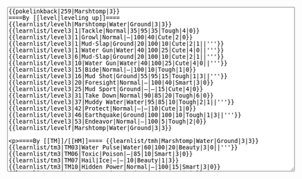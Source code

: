 </p><textarea readonly="" accesskey="," id="wpTextbox1" cols="80" rows="25" style="" class="mw-editfont-monospace" lang="en" dir="ltr" name="wpTextbox1">{{pokelinkback|259|Marshtomp|3}}
====By [[level|leveling up]]====
{{learnlist/levelh|Marshtomp|Water|Ground|3|3}}
{{learnlist/level3|1|Tackle|Normal|35|95|35|Tough|4|0}}
{{learnlist/level3|1|Growl|Normal|—|100|40|Cute|2|0}}
{{learnlist/level3|1|Mud-Slap|Ground|20|100|10|Cute|2|1||'''}}
{{learnlist/level3|1|Water Gun|Water|40|100|25|Cute|4|0||'''}}
{{learnlist/level3|6|Mud-Slap|Ground|20|100|10|Cute|2|1||'''}}
{{learnlist/level3|10|Water Gun|Water|40|100|25|Cute|4|0||'''}}
{{learnlist/level3|15|Bide|Normal|—|100|10|Tough|1|0}}
{{learnlist/level3|16|Mud Shot|Ground|55|95|15|Tough|1|3||'''}}
{{learnlist/level3|20|Foresight|Normal|—|100|40|Smart|3|0}}
{{learnlist/level3|25|Mud Sport|Ground|—|—|15|Cute|4|0}}
{{learnlist/level3|31|Take Down|Normal|90|85|20|Tough|6|0}}
{{learnlist/level3|37|Muddy Water|Water|95|85|10|Tough|2|1||'''}}
{{learnlist/level3|42|Protect|Normal|—|—|10|Cute|1|0}}
{{learnlist/level3|46|Earthquake|Ground|100|100|10|Tough|1|3||'''}}
{{learnlist/level3|53|Endeavor|Normal|—|100|5|Tough|2|0}}
{{learnlist/levelf|Marshtomp|Water|Ground|3|3}}

====By [[TM]]/[[HM]]====
{{learnlist/tmh|Marshtomp|Water|Ground|3|3}}
{{learnlist/tm3|TM03|Water Pulse|Water|60|100|20|Beauty|3|0||'''}}
{{learnlist/tm3|TM06|Toxic|Poison|—|85|10|Smart|3|0}}
{{learnlist/tm3|TM07|Hail|Ice|—|—|10|Beauty|1|3}}
{{learnlist/tm3|TM10|Hidden Power|Normal|—|100|15|Smart|3|0}}
{{learnlist/tm3|TM13|Ice Beam|Ice|95|100|10|Beauty|2|1}}
{{learnlist/tm3|TM14|Blizzard|Ice|120|70|5|Beauty|4|0}}
{{learnlist/tm3|TM17|Protect|Normal|—|—|10|Cute|1|0}}
{{learnlist/tm3|TM18|Rain Dance|Water|—|—|5|Tough|1|0}}
{{learnlist/tm3|TM21|Frustration|Normal|—|100|20|Cute|1|0}}
{{learnlist/tm3|TM23|Iron Tail|Steel|100|75|15|Cool|1|4}}
{{learnlist/tm3|TM26|Earthquake|Ground|100|100|10|Tough|1|3||'''}}
{{learnlist/tm3|TM27|Return|Normal|—|100|20|Cute|1|0}}
{{learnlist/tm3|TM28|Dig|Ground|60|100|10|Smart|1|0||'''}}
{{learnlist/tm3|TM32|Double Team|Normal|—|—|15|Cool|2|0}}
{{learnlist/tm3|TM39|Rock Tomb|Rock|50|80|10|Smart|3|0}}
{{learnlist/tm3|TM42|Facade|Normal|70|100|20|Cute|2|0}}
{{learnlist/tm3|TM43|Secret Power|Normal|70|100|20|Smart|1|0}}
{{learnlist/tm3|TM44|Rest|Psychic|—|—|10|Cute|2|0}}
{{learnlist/tm3|TM45|Attract|Normal|—|100|15|Cute|2|0}}
{{learnlist/tm3|HM03|Surf|Water|95|100|15|Beauty|3|0||'''}}
{{learnlist/tm3|HM04|Strength|Normal|80|100|15|Tough|2|1}}
{{learnlist/tm3|HM06|Rock Smash|Fighting|20|100|15|Tough|1|0}}
{{learnlist/tm3|HM07|Waterfall|Water|80|100|15|Tough|2|0||'''}}
{{learnlist/tm3|HM08|Dive|Water|60|100|10|Beauty|2|0||'''}}
{{learnlist/tmf|Marshtomp|Water|Ground|3|3}}

====By {{pkmn|breeding}}====
{{learnlist/breedh|Marshtomp|Water|Ground|3|3}}
{{learnlist/breed3|{{MSP/3|079|Slowpoke}}{{MSP/3|080|Slowbro}}{{MSP/3|199|Slowking}}|Curse|???|—|—|10|Tough|3|0}}
{{learnlist/breed3|{{MSP/3|363|Spheal}}{{MSP/3|364|Sealeo}}{{MSP/3|365|Walrein}}|Ice Ball|Ice|30|90|20|Beauty|3|0}}
{{learnlist/breed3|{{MSP/3|222|Corsola}}|Mirror Coat|Psychic|—|100|20|Beauty|2|0}}
{{learnlist/breed3|{{MSP/3|108|Lickitung}}{{MSP/3|222|Corsola}}{{MSP/3|350|Milotic}}|Refresh|Normal|—|—|20|Cute|1|0}}
{{learnlist/breed3|{{MSP/3|108|Lickitung}}{{MSP/3|111|Rhyhorn}}{{MSP/3|112|Rhydon}}{{MSP/3|293|Whismur}}{{MSP/3|294|Loudred}}{{MSP/3|295|Exploud}}&lt;br>{{MSP/3|357|Tropius}}|Stomp|Normal|65|100|20|Tough|1|4}}
{{learnlist/breed3|{{MSP/3|271|Lombre}}{{MSP/3|293|Whismur}}{{MSP/3|294|Loudred}}{{MSP/3|295|Exploud}}|Uproar|Normal|50|100|10|Cute|3|0}}
{{learnlist/breedf|Marshtomp|Water|Ground|3|3}}

====By [[Move Tutor|tutoring]]====
{{learnlist/tutorh|Marshtomp|Water|Ground|3|3}}
{{learnlist/tutor3|Body Slam|Normal|85|100|15|Tough|1|4|||yes|yes|yes}}
{{learnlist/tutor3|Counter|Fighting|—|100|20|Tough|2|0|||yes|yes|no}}
{{learnlist/tutor3|Defense Curl|Normal|—|—|40|Cute|2|0|||no|yes|no}}
{{learnlist/tutor3|Double-Edge|Normal|120|100|15|Tough|6|0|||yes|yes|yes}}
{{learnlist/tutor3|DynamicPunch|Fighting|100|50|5|Cool|2|1|||no|yes|no}}
{{learnlist/tutor3|Endure|Normal|—|—|10|Tough|2|0|||no|yes|no}}
{{learnlist/tutor3|Ice Punch|Ice|75|100|15|Beauty|4|0|||no|yes|no}}
{{learnlist/tutor3|Icy Wind|Ice|55|95|15|Beauty|1|3|||no|yes|yes}}
{{learnlist/tutor3|Mega Kick|Normal|120|75|5|Cool|4|0|||yes|yes|no}}
{{learnlist/tutor3|Mega Punch|Normal|80|85|20|Tough|4|0|||yes|yes|no}}
{{learnlist/tutor3|Mimic|Normal|—|—|10|Cute|1|0|||yes|yes|yes}}
{{learnlist/tutor3|Mud-Slap|Ground|20|100|10|Cute|2|1||'''|no|yes|no}}
{{learnlist/tutor3|Rock Slide|Rock|75|90|10|Tough|1|3|||yes|yes|no}}
{{learnlist/tutor3|Rollout|Rock|30|90|20|Tough|3|0|||no|yes|no}}
{{learnlist/tutor3|Seismic Toss|Fighting|—|100|20|Tough|2|1|||yes|yes|yes}}
{{learnlist/tutor3|Sleep Talk|Normal|—|—|10|Cute|3|0|||no|yes|no}}
{{learnlist/tutor3|Snore|Normal|40|100|15|Cute|4|0|||no|yes|no}}
{{learnlist/tutor3|Substitute|Normal|—|—|10|Smart|2|0|||yes|yes|yes}}
{{learnlist/tutor3|Swagger|Normal|—|90|15|Cute|2|0|||no|yes|yes}}
{{learnlist/tutorf|Marshtomp|Water|Ground|3|3}}

====By a prior [[evolution]]====
{{Learnlist/prevoh|Marshtomp|Water|Ground|3|3}}
{{Learnlist/prevo3|258|Mudkip|||||Whirlpool|Water|15|70|15|Beauty|3|0|'''}}
{{Learnlist/prevo3|258|Mudkip|||||Hydro Pump|Water|120|80|5|Beauty|4|0|'''}}
{{Learnlist/prevof|Marshtomp|Water|Ground|3|3}}

[[it:Marshtomp/Mosse apprese in terza generazione]]
[[zh:沼跃鱼/第三世代招式表]]
